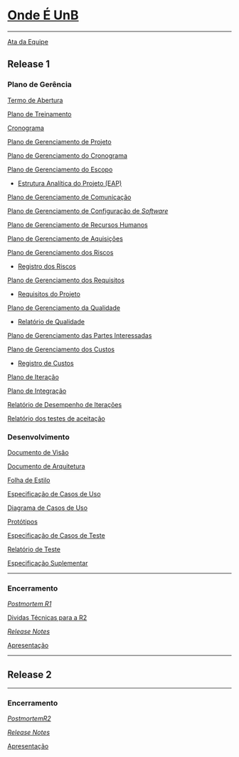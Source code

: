 # [Onde É UnB](https://github.com/fga-gpp-mds/mds-gpp-g2/wiki)
***

[Ata da Equipe](https://github.com/fga-gpp-mds/mds-gpp-g2/wiki/Ata-da-Equipe)

## Release 1

### Plano de Gerência

[Termo de Abertura](https://github.com/fga-gpp-mds/mds-gpp-g2/wiki/Termo-de-Abertura)

[Plano de Treinamento](https://github.com/fga-gpp-mds/mds-gpp-g2/wiki/Plano-de-Treinamento)

[Cronograma](https://github.com/fga-gpp-mds/2017.1-LocalizacaoDarcy/wiki/Cronograma)

[Plano de Gerenciamento de Projeto](https://github.com/fga-gpp-mds/mds-gpp-g2/wiki/Plano-de-Gerenciamento-de-Projeto)

[Plano de Gerenciamento do Cronograma](https://github.com/fga-gpp-mds/2017.1-LocalizacaoDarcy/wiki/Plano-de-gerenciamento-do-cronograma)

[Plano de Gerenciamento do Escopo](https://github.com/fga-gpp-mds/2017.1-LocalizacaoDarcy/wiki/Plano-de-gerenciamento-do-escopo)

   * [Estrutura Analítica do Projeto (EAP)](https://github.com/fga-gpp-mds/2017.1-LocalizacaoDarcy/wiki/Estrutura-Analitica-do-Projeto)

[Plano de Gerenciamento de Comunicação](https://github.com/fga-gpp-mds/2017.1-LocalizacaoDarcy/wiki/Plano-de-Gerenciamento-de-Comunica%C3%A7%C3%A3o)

[Plano de Gerenciamento de Configuração de *Software*](https://github.com/fga-gpp-mds/2017.1-LocalizacaoDarcy/wiki/Plano-de-Gerenciamento-de-Configura%C3%A7%C3%A3o-de-Software)

[Plano de Gerenciamento de Recursos Humanos](https://github.com/fga-gpp-mds/2017.1-LocalizacaoDarcy/wiki/Plano-de-Gerenciamento-de-Recursos-Humanos)

[Plano de Gerenciamento de Aquisições](https://github.com/fga-gpp-mds/2017.1-LocalizacaoDarcy/wiki/Plano-de-Gerenciamento-de-Aquisi%C3%A7%C3%B5es)

[Plano de Gerenciamento dos Riscos](https://github.com/fga-gpp-mds/2017.1-LocalizacaoDarcy/wiki/Plano-de-Gerenciamento-dos-Riscos)

   * [Registro dos Riscos](https://github.com/fga-gpp-mds/2017.1-LocalizacaoDarcy/wiki/Registro-dos-Riscos)

[Plano de Gerenciamento dos Requisitos](https://github.com/fga-gpp-mds/2017.1-LocalizacaoDarcy/wiki/Plano-de-Gerenciamento-dos-Requisitos)

   * [Requisitos do Projeto](https://github.com/fga-gpp-mds/2017.1-LocalizacaoDarcy/wiki/Requisitos-do-Projeto)

[Plano de Gerenciamento da Qualidade](https://github.com/fga-gpp-mds/2017.1-LocalizacaoDarcy/wiki/Plano-de-Gerenciamento-de-Qualidade)

   * [Relatório de Qualidade](https://github.com/fga-gpp-mds/2017.1-LocalizacaoDarcy/wiki/Relatorio-de-Qualidade)

[Plano de Gerenciamento das Partes Interessadas](https://github.com/fga-gpp-mds/2017.1-LocalizacaoDarcy/wiki/Plano-de-Gerenciamento-das-Partes-Interessadas)

[Plano de Gerenciamento dos Custos](https://github.com/fga-gpp-mds/2017.1-LocalizacaoDarcy/wiki/Plano-de-Gerenciamento-de-Custos)

   * [Registro de Custos](https://github.com/fga-gpp-mds/2017.1-OndeE-UnB/wiki/Relat%C3%B3rio-de-Custos)

[Plano de Iteração](https://github.com/fga-gpp-mds/2017.1-OndeE-UnB/wiki/Plano-de-Itera%C3%A7%C3%A3o)

[Plano de Integração](https://github.com/fga-gpp-mds/2017.1-OndeE-UnB/wiki/Plano-de-Integracao)

[Relatório de Desempenho de Iterações](https://github.com/fga-gpp-mds/2017.1-OndeE-UnB/wiki/Relatorio-de-Desempenho-de-Iterações)

[Relatório dos testes de aceitação](https://github.com/fga-gpp-mds/2017.1-OndeE-UnB/wiki/Relatório-de-Testes-de-Aceitação)


### Desenvolvimento
[Documento de Visão](https://github.com/fga-gpp-mds/mds-gpp-g2/wiki/Documento--de-Visão)

[Documento de Arquitetura](https://github.com/fga-gpp-mds/mds-gpp-g2/wiki/Documento-de-Arquitetura)

[Folha de Estilo](https://github.com/fga-gpp-mds/2017.1-OndeE-UnB/wiki/Folha-de-Estilo)

[Especificação de Casos de Uso](https://github.com/fga-gpp-mds/2017.1-OndeE-UnB/wiki/Especifica%C3%A7%C3%A3o-de-Casos-de-Uso)

[Diagrama de Casos de Uso](https://github.com/fga-gpp-mds/2017.1-OndeE-UnB/wiki/Diagrama-de-Casos-de-Uso)

[Protótipos](https://github.com/fga-gpp-mds/2017.1-OndeE-UnB/wiki/Protótipos)

[Especificação de Casos de Teste](https://github.com/fga-gpp-mds/2017.1-OndeE-UnB/wiki/Especifica%C3%A7%C3%A3o-de-Casos-de-Teste)

[Relatório de Teste]()

[Especificação Suplementar](https://github.com/fga-gpp-mds/2017.1-OndeE-UnB/wiki/Especifica%C3%A7%C3%A3o-Suplementar)

***
### Encerramento

[_Postmortem R1_](https://github.com/fga-gpp-mds/2017.1-OndeE-UnB/wiki/Postmortem-R1)

[Dividas Técnicas para a R2](https://github.com/fga-gpp-mds/2017.1-OndeE-UnB/wiki/Dividas-T%C3%A9cnicas-para-a-R2)

[_Release Notes_]()

[Apresentação]()


***
## Release 2


***
### Encerramento
 
[_PostmortemR2_](https://github.com/fga-gpp-mds/2017.1-OndeE-UnB/wiki/Postmortem)

[_Release Notes_]()

[Apresentação]()